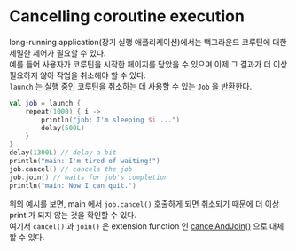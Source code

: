 # Cancelling coroutine execution

long-running application(장기 실행 애플리케이션)에서는 백그라운드 코루틴에 대한 세밀한 제어가 필요할 수 있다.  
예를 들어 사용자가 코루틴을 시작한 페이지를 닫았을 수 있으며 이제 그 결과가 더 이상 필요하지 않아 작업을 취소해야 할 수 있다.  
`launch` 는 실행 중인 코루틴을 취소하는 데 사용할 수 있는 `Job` 을 반환한다.

```kotlin
val job = launch {
    repeat(1000) { i ->
        println("job: I'm sleeping $i ...")
        delay(500L)
    }
}
delay(1300L) // delay a bit
println("main: I'm tired of waiting!")
job.cancel() // cancels the job
job.join() // waits for job's completion 
println("main: Now I can quit.")
```

위의 예시를 보면, main 에서 `job.cancel()` 호출하게 되면 취소되기 때문에 더 이상 print 가 되지 않는 것을 확인할 수 있다.  
여기서 `cancel()` 과 `join()` 은 extension function 인 
[cancelAndJoin()](https://kotlin.github.io/kotlinx.coroutines/kotlinx-coroutines-core/kotlinx.coroutines/cancel-and-join.html) 
으로 대체할 수 있다.

